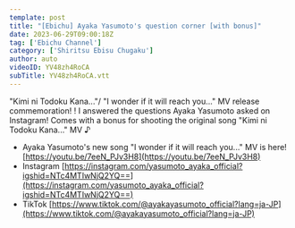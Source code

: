 ```yaml
---
template: post
title: "[Ebichu] Ayaka Yasumoto's question corner [with bonus]"
date: 2023-06-29T09:00:18Z
tag: ['Ebichu Channel']
category: ['Shiritsu Ebisu Chugaku']
author: auto 
videoID: YV48zh4RoCA
subTitle: YV48zh4RoCA.vtt
---
```

"Kimi ni Todoku Kana..."/ "I wonder if it will reach you..." MV release commemoration! ! I answered the questions Ayaka Yasumoto asked on Instagram! Comes with a bonus for shooting the original song "Kimi ni Todoku Kana..." MV ♪

- Ayaka Yasumoto's new song "I wonder if it will reach you..." MV is here! [https://youtu.be/7eeN_PJv3H8](https://youtu.be/7eeN_PJv3H8)
- Instagram [https://instagram.com/yasumoto_ayaka_official?igshid=NTc4MTIwNjQ2YQ==](https://instagram.com/yasumoto_ayaka_official?igshid=NTc4MTIwNjQ2YQ==)
- TikTok [https://www.tiktok.com/@ayakayasumoto_official?lang=ja-JP](https://www.tiktok.com/@ayakayasumoto_official?lang=ja-JP)